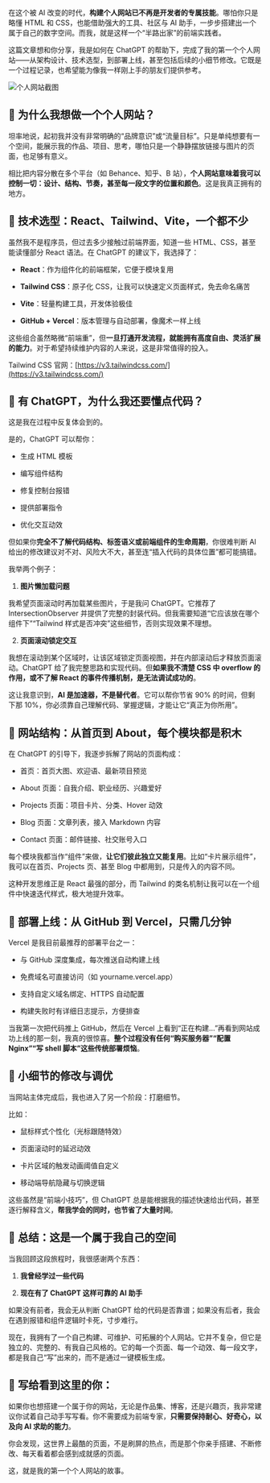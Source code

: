 在这个被 AI 改变的时代，**构建个人网站已不再是开发者的专属技能**。哪怕你只是略懂 HTML 和 CSS，也能借助强大的工具、社区与 AI 助手，一步步搭建出一个属于自己的数字空间。而我，就是这样一个“半路出家”的前端实践者。

这篇文章想和你分享，我是如何在 ChatGPT 的帮助下，完成了我的第一个个人网站——从架构设计、技术选型，到部署上线，甚至包括后续的小细节修改。它既是一个过程记录，也希望能为像我一样刚上手的朋友们提供参考。

![个人网站截图](https://cdn.dribbble.com/userupload/43827531/file/original-b6d0c4d918e4b4d2c403c59358b0731b.jpg?resize=752x&vertical=center)

## 🧠 为什么我想做一个个人网站？

坦率地说，起初我并没有非常明确的“品牌意识”或“流量目标”。只是单纯想要有一个空间，能展示我的作品、项目、思考，哪怕只是一个静静摆放链接与图片的页面，也足够有意义。

相比把内容分散在多个平台（如 Behance、知乎、B 站），**个人网站意味着我可以控制一切：设计、结构、节奏，甚至每一段文字的位置和颜色**。这是我真正拥有的地方。

## 🧱 技术选型：React、Tailwind、Vite，一个都不少

虽然我不是程序员，但过去多少接触过前端界面，知道一些 HTML、CSS，甚至能读懂部分 React 语法。在 ChatGPT 的建议下，我选择了：

- **React**：作为组件化的前端框架，它便于模块复用

- **Tailwind CSS**：原子化 CSS，让我可以快速定义页面样式，免去命名痛苦

- **Vite**：轻量构建工具，开发体验极佳

- **GitHub + Vercel**：版本管理与自动部署，像魔术一样上线

这些组合虽然略微“前端重”，但**一旦打通开发流程，就能拥有高度自由、灵活扩展的能力**。对于希望持续维护内容的人来说，这是非常值得的投入。

Tailwind CSS 官网：[https://v3.tailwindcss.com/](https://v3.tailwindcss.com/)

## 🤖 有 ChatGPT，为什么我还要懂点代码？

这是我在过程中反复体会到的。

是的，ChatGPT 可以帮你：

- 生成 HTML 模板

- 编写组件结构

- 修复控制台报错

- 提供部署指令

- 优化交互动效

但如果你**完全不了解代码结构、标签语义或前端组件的生命周期**，你很难判断 AI 给出的修改建议对不对、风险大不大，甚至连“插入代码的具体位置”都可能搞错。

我举两个例子：

1. **图片懒加载问题**

我希望页面滚动时再加载某些图片，于是我问 ChatGPT。它推荐了 IntersectionObserver 并提供了完整的封装代码。但我需要知道“它应该放在哪个组件下”“Tailwind 样式是否冲突”这些细节，否则实现效果不理想。

2. **页面滚动锁定交互**

我想在滚动到某个区域时，让该区域锁定页面视图，并在内部滚动后才释放页面滚动。ChatGPT 给了我完整思路和实现代码。但**如果我不清楚 CSS 中 overflow 的作用，或不了解 React 的事件传播机制，是无法调试成功的**。

这让我意识到，**AI 是加速器，不是替代者**。它可以帮你节省 90% 的时间，但剩下那 10%，你必须靠自己理解代码、掌握逻辑，才能让它“真正为你所用”。

## 🧱 网站结构：从首页到 About，每个模块都是积木

在 ChatGPT 的引导下，我逐步拆解了网站的页面构成：

- 首页：首页大图、欢迎语、最新项目预览

- About 页面：自我介绍、职业经历、兴趣爱好

- Projects 页面：项目卡片、分类、Hover 动效

- Blog 页面：文章列表，接入 Markdown 内容

- Contact 页面：邮件链接、社交账号入口

每个模块我都当作“组件”来做，**让它们彼此独立又能复用**。比如“卡片展示组件”，我可以在首页、Projects 页、甚至 Blog 中都用到，只是传入的内容不同。

这种开发思维正是 React 最强的部分，而 Tailwind 的类名机制让我可以在一个组件中快速迭代样式，极大地提升效率。

## 🚀 部署上线：从 GitHub 到 Vercel，只需几分钟

Vercel 是我目前最推荐的部署平台之一：

- 与 GitHub 深度集成，每次推送自动构建上线

- 免费域名可直接访问（如 yourname.vercel.app）

- 支持自定义域名绑定、HTTPS 自动配置

- 构建失败时有详细日志提示，方便排查

当我第一次把代码推上 GitHub，然后在 Vercel 上看到“正在构建…”再看到网站成功上线的那一刻，我真的很惊喜。**整个过程没有任何“购买服务器”“配置 Nginx”“写 shell 脚本”这些传统部署烦恼**。

## 🧩 小细节的修改与调优

当网站主体完成后，我也进入了另一个阶段：打磨细节。

比如：

- 鼠标样式个性化（光标跟随特效）

- 页面滚动时的延迟动效

- 卡片区域的触发动画阈值自定义

- 移动端导航隐藏与切换逻辑

这些虽然是“前端小技巧”，但 ChatGPT 总是能根据我的描述快速给出代码，甚至逐行解释含义，**帮我学会的同时，也节省了大量时间**。

## 📝 总结：这是一个属于我自己的空间

当我回顾这段旅程时，我很感谢两个东西：

1. **我曾经学过一些代码**

2. **现在有了 ChatGPT 这样可靠的 AI 助手**

如果没有前者，我会无从判断 ChatGPT 给的代码是否靠谱；如果没有后者，我会在遇到报错和组件逻辑时卡死，寸步难行。

现在，我拥有了一个自己构建、可维护、可拓展的个人网站。它并不复杂，但它是独立的、完整的、有我自己风格的。它的每一个页面、每一个动效、每一段文字，都是我自己“写”出来的，而不是通过一键模板生成。

## 💬 写给看到这里的你：

如果你也想搭建一个属于你的网站，无论是作品集、博客，还是兴趣页，我非常建议你试着自己动手写写看。你不需要成为前端专家，**只需要保持耐心、好奇心，以及向 AI 求助的能力**。

你会发现，这世界上最酷的页面，不是刷屏的热点，而是那个你亲手搭建、不断修改、每天看着都会感到成就感的页面。

这，就是我的第一个个人网站的故事。
